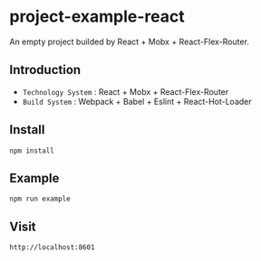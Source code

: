 # project-example-react
An empty project builded by React + Mobx + React-Flex-Router.
## Introduction
  * `Technology System` : React + Mobx + React-Flex-Router
  * `Build System` : Webpack + Babel + Eslint + React-Hot-Loader
## Install
`npm install`
## Example
`npm run example`
## Visit
`http://localhost:8601`
